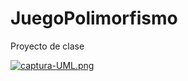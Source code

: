 # JuegoPolimorfismo
Proyecto de clase

[![captura-UML.png](https://i.postimg.cc/LXM4jNn7/captura-UML.png)](https://postimg.cc/kVfdmNNF)
